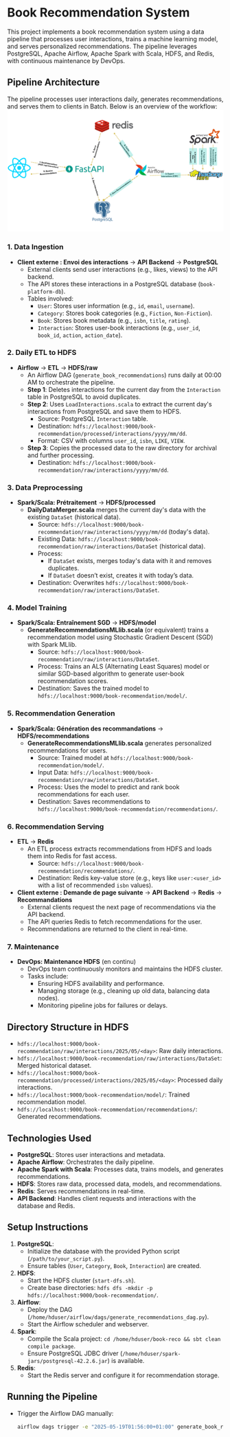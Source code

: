 # Book Recommendation System

This project implements a book recommendation system using a data pipeline that processes user interactions, trains a machine learning model, and serves personalized recommendations. The pipeline leverages PostgreSQL, Apache Airflow, Apache Spark with Scala, HDFS, and Redis, with continuous maintenance by DevOps.

## Pipeline Architecture

The pipeline processes user interactions daily, generates recommendations, and serves them to clients in Batch. Below is an overview of the workflow:
![Architecture du pipeline](./hdfs.png)

### 1. Data Ingestion
- **Client externe : Envoi des interactions** → **API Backend** → **PostgreSQL**
  - External clients send user interactions (e.g., likes, views) to the API backend.
  - The API stores these interactions in a PostgreSQL database (`book-platform-db`).
  - Tables involved:
    - `User`: Stores user information (e.g., `id`, `email`, `username`).
    - `Category`: Stores book categories (e.g., `Fiction`, `Non-Fiction`).
    - `Book`: Stores book metadata (e.g., `isbn`, `title`, `rating`).
    - `Interaction`: Stores user-book interactions (e.g., `user_id`, `book_id`, `action`, `action_date`).

### 2. Daily ETL to HDFS
- **Airflow** → **ETL** → **HDFS/raw**
  - An Airflow DAG (`generate_book_recommendations`) runs daily at 00:00 AM to orchestrate the pipeline.
  - **Step 1**: Deletes interactions for the current day from the `Interaction` table in PostgreSQL to avoid duplicates.
  - **Step 2**: Uses `LoadInteractions.scala` to extract the current day's interactions from PostgreSQL and save them to HDFS.
    - Source: PostgreSQL `Interaction` table.
    - Destination: `hdfs://localhost:9000/book-recommendation/processed/interactions/yyyy/mm/dd`.
    - Format: CSV with columns `user_id`, `isbn`, `LIKE`, `VIEW`.
  - **Step 3**: Copies the processed data to the raw directory for archival and further processing.
    - Destination: `hdfs://localhost:9000/book-recommendation/raw/interactions/yyyy/mm/dd`.

### 3. Data Preprocessing
- **Spark/Scala: Prétraitement** → **HDFS/processed**
  - **DailyDataMerger.scala** merges the current day's data with the existing `DataSet` (historical data).
    - Source: `hdfs://localhost:9000/book-recommendation/raw/interactions/yyyy/mm/dd` (today's data).
    - Existing Data: `hdfs://localhost:9000/book-recommendation/raw/interactions/DataSet` (historical data).
    - Process:
      - If `DataSet` exists, merges today's data with it and removes duplicates.
      - If `DataSet` doesn’t exist, creates it with today’s data.
    - Destination: Overwrites `hdfs://localhost:9000/book-recommendation/raw/interactions/DataSet`.

### 4. Model Training
- **Spark/Scala: Entraînement SGD** → **HDFS/model**
  - **GenerateRecommendationsMLlib.scala** (or equivalent) trains a recommendation model using Stochastic Gradient Descent (SGD) with Spark MLlib.
    - Source: `hdfs://localhost:9000/book-recommendation/raw/interactions/DataSet`.
    - Process: Trains an ALS (Alternating Least Squares) model or similar SGD-based algorithm to generate user-book recommendation scores.
    - Destination: Saves the trained model to `hdfs://localhost:9000/book-recommendation/model/`.

### 5. Recommendation Generation
- **Spark/Scala: Génération des recommandations** → **HDFS/recommendations**
  - **GenerateRecommendationsMLlib.scala** generates personalized recommendations for users.
    - Source: Trained model at `hdfs://localhost:9000/book-recommendation/model/`.
    - Input Data: `hdfs://localhost:9000/book-recommendation/raw/interactions/DataSet`.
    - Process: Uses the model to predict and rank book recommendations for each user.
    - Destination: Saves recommendations to `hdfs://localhost:9000/book-recommendation/recommendations/`.

### 6. Recommendation Serving
- **ETL** → **Redis**
  - An ETL process extracts recommendations from HDFS and loads them into Redis for fast access.
    - Source: `hdfs://localhost:9000/book-recommendation/recommendations/`.
    - Destination: Redis key-value store (e.g., keys like `user:<user_id>` with a list of recommended `isbn` values).
- **Client externe : Demande de page suivante** → **API Backend** → **Redis** → **Recommandations**
  - External clients request the next page of recommendations via the API backend.
  - The API queries Redis to fetch recommendations for the user.
  - Recommendations are returned to the client in real-time.

### 7. Maintenance
- **DevOps: Maintenance HDFS** (en continu)
  - DevOps team continuously monitors and maintains the HDFS cluster.
  - Tasks include:
    - Ensuring HDFS availability and performance.
    - Managing storage (e.g., cleaning up old data, balancing data nodes).
    - Monitoring pipeline jobs for failures or delays.

## Directory Structure in HDFS
- `hdfs://localhost:9000/book-recommendation/raw/interactions/2025/05/<day>`: Raw daily interactions.
- `hdfs://localhost:9000/book-recommendation/raw/interactions/DataSet`: Merged historical dataset.
- `hdfs://localhost:9000/book-recommendation/processed/interactions/2025/05/<day>`: Processed daily interactions.
- `hdfs://localhost:9000/book-recommendation/model/`: Trained recommendation model.
- `hdfs://localhost:9000/book-recommendation/recommendations/`: Generated recommendations.

## Technologies Used
- **PostgreSQL**: Stores user interactions and metadata.
- **Apache Airflow**: Orchestrates the daily pipeline.
- **Apache Spark with Scala**: Processes data, trains models, and generates recommendations.
- **HDFS**: Stores raw data, processed data, models, and recommendations.
- **Redis**: Serves recommendations in real-time.
- **API Backend**: Handles client requests and interactions with the database and Redis.

## Setup Instructions
1. **PostgreSQL**:
   - Initialize the database with the provided Python script (`/path/to/your_script.py`).
   - Ensure tables (`User`, `Category`, `Book`, `Interaction`) are created.
2. **HDFS**:
   - Start the HDFS cluster (`start-dfs.sh`).
   - Create base directories: `hdfs dfs -mkdir -p hdfs://localhost:9000/book-recommendation/`.
3. **Airflow**:
   - Deploy the DAG (`/home/hduser/airflow/dags/generate_recommendations_dag.py`).
   - Start the Airflow scheduler and webserver.
4. **Spark**:
   - Compile the Scala project: `cd /home/hduser/book-reco && sbt clean compile package`.
   - Ensure PostgreSQL JDBC driver (`/home/hduser/spark-jars/postgresql-42.2.6.jar`) is available.
5. **Redis**:
   - Start the Redis server and configure it for recommendation storage.

## Running the Pipeline
- Trigger the Airflow DAG manually:
  ```bash
  airflow dags trigger -e "2025-05-19T01:56:00+01:00" generate_book_recommendations
